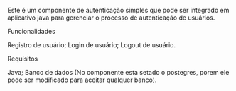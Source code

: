 Este é um componente de autenticação simples que pode ser integrado em aplicativo java para gerenciar o processo de autenticação de usuários.


Funcionalidades

Registro de usuário;
Login de usuário;
Logout de usuário.


Requisitos

Java;
Banco de dados (No componente esta setado o postegres, porem ele pode ser modificado para aceitar qualquer banco).
